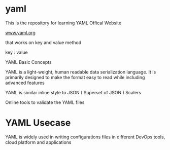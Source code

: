 # yaml
This is the repository for learning YAML
Offical Website 

www.yaml.org


that works on key and value method

key : value

YAML Basic Concepts

YAML is a light-weight, human readable data serialization language. It is primarily designed to make the format easy to read while including advanced features

YAML is similar inline style to JSON ( Superset of JSON )
Scalers

Online tools to validate the YAML files

# YAML Usecase

YAML is widely used in writing configurations files in different DevOps tools, cloud platform and applications

